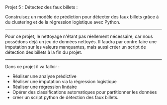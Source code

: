 Projet 5 : Détectez des faux billets :

Construisez un modèle de prédiction pour détecter des faux billets grâce à du clustering et de la régression logistique avec Python.

-------------------------------------------------------------------------------------------------------------------------------------------------------------------------------------------------------

Pour ce projet, le nettoyage n'étant pas réellement nécessaire, car nous possédons déjà un jeu de données nettoyés. Il faudra par contre faire une imputation sur les valeurs manquantes, mais aussi créer un script de détection des billets à la fin du projet.

-------------------------------------------------------------------------------------------------------------------------------------------------------------------------------------------------------

Dans ce projet il va falloir :

- Réaliser une analyse prédictive 
- Réaliser une imputation via la régression logistique
- Réaliser une régression linéaire
- Opérer des classifications automatiques pour partitionner les données
- créer un script python de détection des faux billets.
